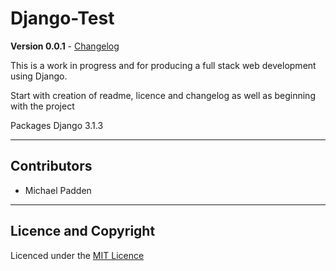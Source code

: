 # Django-Test

**Version 0.0.1** - [Changelog](CHANGELOG.md)

This is a work in progress and for producing a full stack web development using Django.

Start with creation of readme, licence and changelog as well as beginning with the project

Packages
Django 3.1.3

---

## Contributors

- Michael Padden

---

## Licence and Copyright

Licenced under the [MIT Licence](Licence)
